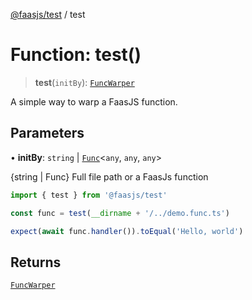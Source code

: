 [@faasjs/test](../README.md) / test

# Function: test()

> **test**(`initBy`): [`FuncWarper`](../classes/FuncWarper.md)

A simple way to warp a FaasJS function.

## Parameters

• **initBy**: `string` \| [`Func`](../classes/Func.md)\<`any`, `any`, `any`\>

\{string | Func\} Full file path or a FaasJs function

```ts
import { test } from '@faasjs/test'

const func = test(__dirname + '/../demo.func.ts')

expect(await func.handler()).toEqual('Hello, world')
```

## Returns

[`FuncWarper`](../classes/FuncWarper.md)
